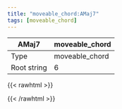 ```yaml
---
title: "moveable_chord:AMaj7"
tags: [moveable_chord]
---
```


|AMaj7|moveable_chord|
|---|---|
|Type|moveable_chord|
|Root string|6|
{{< rawhtml >}}
<div class="container"></div>
<script>
const selector = '#container';
const chord = new ChordBox(selector);
chord.draw((new String("5X665X")));
</script>
{{< /rawhtml >}}
